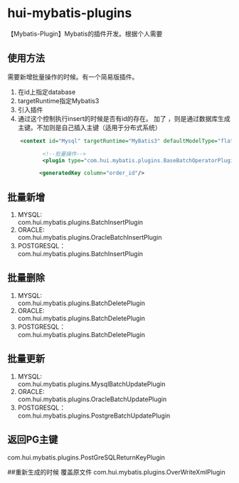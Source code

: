 # hui-mybatis-plugins
【Mybatis-Plugin】Mybatis的插件开发。根据个人需要
## 使用方法
需要新增批量操作的时候。有一个简易版插件。
1. 在id上指定database
2. targetRuntime指定Mybatis3
3. 引入插件
4. 通过这个控制执行insert的时候是否有id的存在。 加了 <generatedKey column="order_id"/>，则是通过数据库生成主键。不加则是自己插入主键（适用于分布式系统）
```xml
    <context id="Mysql" targetRuntime="MyBatis3" defaultModelType="flat">
```

```xml
           <!--批量操作-->
           <plugin type="com.hui.mybatis.plugins.BaseBatchOperatorPlugin"/>
```

```xml
          <generatedKey column="order_id"/>
```

## 批量新增
1. MYSQL: <br> 
com.hui.mybatis.plugins.BatchInsertPlugin
2. ORACLE: <br>
com.hui.mybatis.plugins.OracleBatchInsertPlugin
3. POSTGRESQL：<br>
com.hui.mybatis.plugins.BatchInsertPlugin

## 批量删除
1. MYSQL: <br>
com.hui.mybatis.plugins.BatchDeletePlugin
2. ORACLE: <br>
com.hui.mybatis.plugins.BatchDeletePlugin
3. POSTGRESQL：<br>
com.hui.mybatis.plugins.BatchDeletePlugin

## 批量更新
1. MYSQL: <br>
com.hui.mybatis.plugins.MysqlBatchUpdatePlugin
2. ORACLE: <br>
com.hui.mybatis.plugins.OracleBatchUpdatePlugin
3. POSTGRESQL：<br>
com.hui.mybatis.plugins.PostgreBatchUpdatePlugin

## 返回PG主键
com.hui.mybatis.plugins.PostGreSQLReturnKeyPlugin

##重新生成的时候 覆盖原文件
com.hui.mybatis.plugins.OverWriteXmlPlugin



